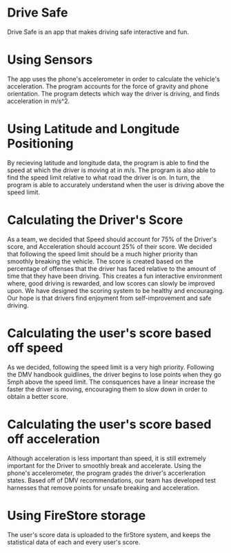 # Drive Safe
Drive Safe is an app that makes driving safe interactive and fun.

# Using Sensors
The app uses the phone's accelerometer in order to calculate the vehicle's acceleration. The program accounts for the force of gravity and phone orientation. The program detects which way the driver is driving, and finds acceleration in m/s^2.

# Using Latitude and Longitude Positioning
By recieving latitude and longitude data, the program is able to find the speed at which the driver is moving at in m/s. The program is also able to find the speed limit relative to what road the driver is on. In turn, the program is able to accurately understand when the user is driving above the speed limit.

# Calculating the Driver's Score
As a team, we decided that Speed should account for 75% of the Driver's score, and Acceleration should account 25% of their score. We decided that following the speed limit should be a much higher priority than smoothly breaking the vehicle. The score is created based on the percentage of offenses that the driver has faced relative to the amount of time that they have been driving. This creates a fun interactive environment where, good driving is rewarded, and low scores can slowly be improved upon. We have designed the scoring system to be healthy and encouraging. Our hope is that drivers find enjoyment from self-improvement and safe driving.
 
   # Calculating the user's score based off speed
   As we decided, following the speed limit is a very high priority. Following the DMV handbook guidlines, the driver begins to lose        points when they go 5mph above the speed limit. The consquences have a linear increase the faster the driver is moving, encouraging      them to slow down in order to obtain a better score.
   
   # Calculating the user's score based off acceleration
   Although acceleration is less important than speed, it is still extremely important for the Driver to smoothly break and accelerate.
   Using the phone's accelerometer, the program grades the driver's accerleration states. Based off of DMV recommendations, our team has 
   developed test harnesses that remove points for unsafe breaking and acceleration.
  
 # Using FireStore storage
 The user's score data is uploaded to the firStore system, and keeps the statistical data of each and every user's score.
